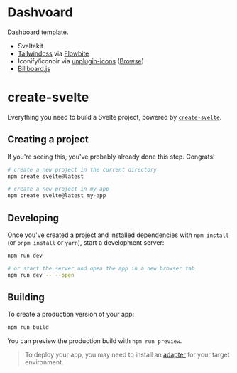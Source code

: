 # Dashvoard

Dashboard template.

- Sveltekit
- [Tailwindcss](https://tailwindcss.com/) via [Flowbite](https://github.com/themesberg/flowbite-svelte)
- Iconify/iconoir via [unplugin-icons](https://github.com/antfu/unplugin-icons) ([Browse](https://icones.js.org/collection/iconoir))
- [Billboard.js](https://github.com/naver/billboard.js)

# create-svelte

Everything you need to build a Svelte project, powered by [`create-svelte`](https://github.com/sveltejs/kit/tree/master/packages/create-svelte).

## Creating a project

If you're seeing this, you've probably already done this step. Congrats!

```bash
# create a new project in the current directory
npm create svelte@latest

# create a new project in my-app
npm create svelte@latest my-app
```

## Developing

Once you've created a project and installed dependencies with `npm install` (or `pnpm install` or `yarn`), start a development server:

```bash
npm run dev

# or start the server and open the app in a new browser tab
npm run dev -- --open
```

## Building

To create a production version of your app:

```bash
npm run build
```

You can preview the production build with `npm run preview`.

> To deploy your app, you may need to install an [adapter](https://kit.svelte.dev/docs/adapters) for your target environment.

